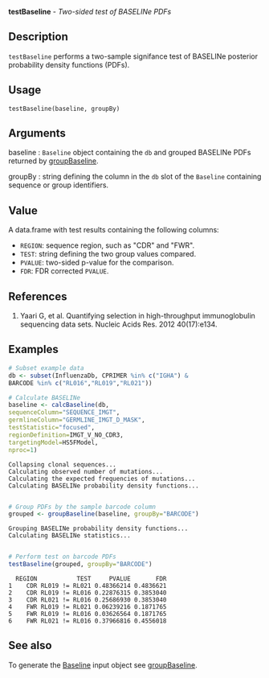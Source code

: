 





**testBaseline** - *Two-sided test of BASELINe PDFs*

Description
--------------------

`testBaseline` performs a two-sample signifance test of BASELINe 
posterior probability density functions (PDFs).


Usage
--------------------
```
testBaseline(baseline, groupBy)
```

Arguments
-------------------

baseline
:   `Baseline` object containing the `db` and grouped 
BASELINe PDFs returned by [groupBaseline](groupBaseline.md).

groupBy
:   string defining the column in the `db` slot of the 
`Baseline` containing sequence or group identifiers.



Value
-------------------

A data.frame with test results containing the following columns:

+ `REGION`:  sequence region, such as "CDR" and "FWR".
+ `TEST`:    string defining the two group values compared.
+ `PVALUE`:  two-sided p-value for the comparison.
+ `FDR`:     FDR corrected `PVALUE`.


References
-------------------


1. Yaari G, et al. Quantifying selection in high-throughput immunoglobulin 
sequencing data sets. 
Nucleic Acids Res. 2012 40(17):e134.
 



Examples
-------------------

```R
# Subset example data
db <- subset(InfluenzaDb, CPRIMER %in% c("IGHA") & 
BARCODE %in% c("RL016","RL019","RL021"))

# Calculate BASELINe
baseline <- calcBaseline(db, 
sequenceColumn="SEQUENCE_IMGT",
germlineColumn="GERMLINE_IMGT_D_MASK", 
testStatistic="focused",
regionDefinition=IMGT_V_NO_CDR3,
targetingModel=HS5FModel,
nproc=1)

```


```
Collapsing clonal sequences...
Calculating observed number of mutations...
Calculating the expected frequencies of mutations...
Calculating BASELINe probability density functions...

```


```R

# Group PDFs by the sample barcode column
grouped <- groupBaseline(baseline, groupBy="BARCODE")

```


```
Grouping BASELINe probability density functions...
Calculating BASELINe statistics...

```


```R

# Perform test on barcode PDFs
testBaseline(grouped, groupBy="BARCODE")
```


```
  REGION           TEST     PVALUE       FDR
1    CDR RL019 != RL021 0.48366214 0.4836621
2    CDR RL019 != RL016 0.22876315 0.3853040
3    CDR RL021 != RL016 0.25686930 0.3853040
4    FWR RL019 != RL021 0.06239216 0.1871765
5    FWR RL019 != RL016 0.03626564 0.1871765
6    FWR RL021 != RL016 0.37966816 0.4556018

```



See also
-------------------

To generate the [Baseline](Baseline-class.md) input object see [groupBaseline](groupBaseline.md).



